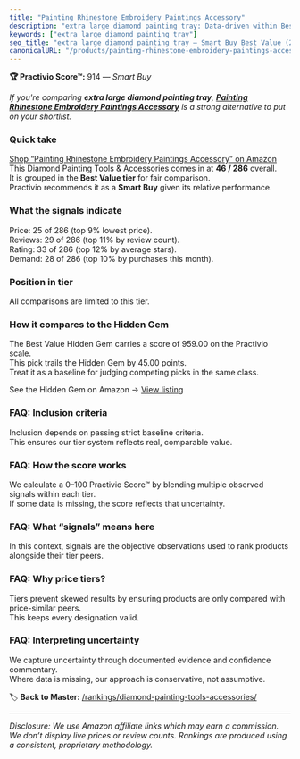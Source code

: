 ```yaml
---
title: "Painting Rhinestone Embroidery Paintings Accessory"
description: "extra large diamond painting tray: Data-driven within Best Value ranking using the Practivio Score™. Positioned by quality, value, demand, findability, momentu…"
keywords: ["extra large diamond painting tray"]
seo_title: "extra large diamond painting tray — Smart Buy Best Value (2025)"
canonicalURL: "/products/painting-rhinestone-embroidery-paintings-accessory-B07PK667VX/"
---
```


**🏆 Practivio Score™:** 914 — _Smart Buy_


*If you're comparing **extra large diamond painting tray**, **[Painting Rhinestone Embroidery Paintings Accessory](https://www.amazon.com/dp/B07PK667VX?tag=practivio-20)** is a strong alternative to put on your shortlist.*
### Quick take
[Shop “Painting Rhinestone Embroidery Paintings Accessory” on Amazon](https://www.amazon.com/dp/B07PK667VX?tag=practivio-20)
This Diamond Painting Tools & Accessories comes in at **46 / 286** overall.  
It is grouped in the **Best Value tier** for fair comparison.  
Practivio recommends it as a **Smart Buy** given its relative performance.

### What the signals indicate
Price: 25 of 286 (top 9% lowest price).  
Reviews: 29 of 286 (top 11% by review count).  
Rating: 33 of 286 (top 12% by average stars).  
Demand: 28 of 286 (top 10% by purchases this month).

### Position in tier
All comparisons are limited to this tier.

### How it compares to the Hidden Gem
The Best Value Hidden Gem carries a score of 959.00 on the Practivio scale.  
This pick trails the Hidden Gem by 45.00 points.  
Treat it as a baseline for judging competing picks in the same class.  

See the Hidden Gem on Amazon → [View listing](https://www.amazon.com/dp/B07P5YDBZR?tag=practivio-20)

### FAQ: Inclusion criteria
Inclusion depends on passing strict baseline criteria.  
This ensures our tier system reflects real, comparable value.

### FAQ: How the score works
We calculate a 0–100 Practivio Score™ by blending multiple observed signals within each tier.  
If some data is missing, the score reflects that uncertainty.

### FAQ: What “signals” means here
In this context, signals are the objective observations used to rank products alongside their tier peers.

### FAQ: Why price tiers?
Tiers prevent skewed results by ensuring products are only compared with price-similar peers.  
This keeps every designation valid.

### FAQ: Interpreting uncertainty
We capture uncertainty through documented evidence and confidence commentary.  
Where data is missing, our approach is conservative, not assumptive.


🏷️ **Back to Master:** [/rankings/diamond-painting-tools-accessories/](/rankings/diamond-painting-tools-accessories/)

---
_Disclosure: We use Amazon affiliate links which may earn a commission. We don’t display live prices or review counts. Rankings are produced using a consistent, proprietary methodology._

